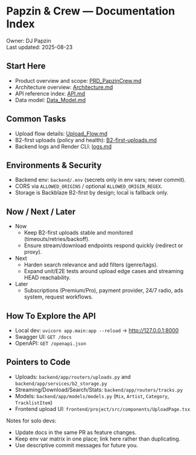 # Papzin & Crew — Documentation Index

Owner: DJ Papzin  
Last updated: 2025-08-23

## Start Here
- Product overview and scope: [PRD_PapzinCrew.md](PRD_PapzinCrew.md)
- Architecture overview: [Architecture.md](Architecture.md)
- API reference index: [API.md](API.md)
- Data model: [Data_Model.md](Data_Model.md)

## Common Tasks
- Upload flow details: [Upload_Flow.md](Upload_Flow.md)
- B2-first uploads (policy and health): [B2-first-uploads.md](B2-first-uploads.md)
- Backend logs and Render CLI: [logs.md](logs.md)

## Environments & Security
- Backend env: `backend/.env` (secrets only in env vars; never commit).
- CORS via `ALLOWED_ORIGINS` / optional `ALLOWED_ORIGIN_REGEX`.
- Storage is Backblaze B2-first by design; local is fallback only.

## Now / Next / Later
- Now
  - Keep B2-first uploads stable and monitored (timeouts/retries/backoff).
  - Ensure stream/download endpoints respond quickly (redirect or proxy).
- Next
  - Harden search relevance and add filters (genre/tags).
  - Expand unit/E2E tests around upload edge cases and streaming HEAD reachability.
- Later
  - Subscriptions (Premium/Pro), payment provider, 24/7 radio, ads system, request workflows.

## How To Explore the API
- Local dev: `uvicorn app.main:app --reload` → http://127.0.0.1:8000
- Swagger UI: `GET /docs`
- OpenAPI: `GET /openapi.json`

## Pointers to Code
- Uploads: `backend/app/routers/uploads.py` and `backend/app/services/b2_storage.py`
- Streaming/Download/Search/Stats: `backend/app/routers/tracks.py`
- Models: `backend/app/models/models.py` (`Mix`, `Artist`, `Category`, `TracklistItem`)
- Frontend upload UI: `frontend/project/src/components/UploadPage.tsx`

Notes for solo devs:
- Update docs in the same PR as feature changes.
- Keep env var matrix in one place; link here rather than duplicating.
- Use descriptive commit messages for future you.
